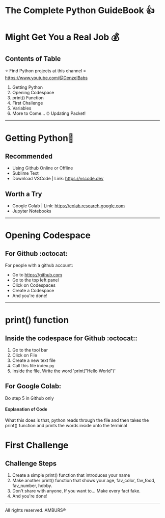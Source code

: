 # The Complete Python GuideBook 👍
# Might Get You a Real Job 💰
## Contents of Table
 ⭐ Find Python projects at this channel = https://www.youtube.com/@DenzelBabs
1. Getting Python
2. Opening Codespace
3. print() Function
4. First Challenge
5. Variables
6. More to Come... ⏰
Updating Packet!
***
# Getting Python🐍
## Recommended
* Using Github Online or Offline
* Sublime Text
* Download VSCode | Link: https://vscode.dev
## Worth a Try
* Google Colab | Link: https://colab.research.google.com
* Jupyter Notebooks
***
# Opening Codespace
## For Github :octocat:
For people with a github account: 
* Go to https://github.com
* Go to the top left panel
* Click on Codespaces
* Create a Codespace
* And you're done!
***
# print() function
## Inside the codespace for Github :octocat::
1. Go to the tool bar
2. Click on File
3. Create a new text file
4. Call this file index.py
5. Inside the file, Write the word 'print("Hello World")'
## For Google Colab:
Do step 5 in Github only
#### Explanation of Code
What this does is that, python reads through the file and then takes the print() function and prints the words inside onto the terminal
# First Challenge
## Challenge Steps
1. Create a simple print() function that introduces your name
2. Make another print() function that shows your age, fav_color, fav_food, fav_number, hobby.
3. Don't share with anyone, If you want to... Make every fact fake.
4. And you're done!
***
All rights reserved. AMBURS®️
